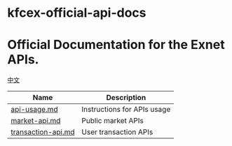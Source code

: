 # kfcex-official-api-docs
# Official Documentation for the Exnet APIs.
[中文](./README_CN.md)

Name | Description
------------ | ------------ 
[api-usage.md](./api-usage.md) | Instructions for APIs usage
[market-api.md](./market-api.md) | Public market APIs
[transaction-api.md](./transaction-api.md) | User transaction APIs 

